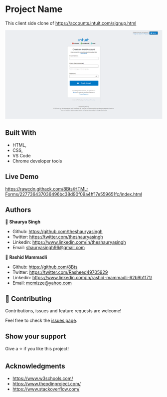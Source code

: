 # Project Name

This client side clone of https://accounts.intuit.com/signup.html

![screenshot](https://github.com/8Bts/HTML-Forms/blob/sign-up/app-screenshot.png)

## Built With

- HTML,
- CSS,
- VS Code
- Chrome developer tools

## Live Demo

https://rawcdn.githack.com/8Bts/HTML-Forms/227736437036496bc38d90f09a4ff17e559651fc/index.html

## Authors

👤 **Shaurya Singh**

- Github:   https://github.com/theshauryasingh
- Twitter:  https://twitter.com/theshauryasingh
- Linkedin: https://www.linkedin.com/in/theshauryasingh
- Email:    shauryasingh96@gmail.com

👤 **Rashid Mammadli**

- Github:   https://github.com/8Bts
- Twitter:  https://twitter.com/Rasheed49705929
- Linkedin: https://www.linkedin.com/in/rashid-mammadli-62b9b1171/
- Email:    mcmizze@yahoo.com

## 🤝 Contributing

Contributions, issues and feature requests are welcome!

Feel free to check the [issues page](issues/).

## Show your support

Give a ⭐️ if you like this project!

## Acknowledgments

- https://www.w3schools.com/
- https://www.theodinproject.com/
- https://www.stackoverflow.com/

